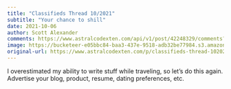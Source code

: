 ```yaml
---
title: "Classifieds Thread 10/2021"
subtitle: "Your chance to shill"
date: 2021-10-06
author: Scott Alexander
comments: https://www.astralcodexten.com/api/v1/post/42248329/comments?&all_comments=true
image: https://bucketeer-e05bbc84-baa3-437e-9518-adb32be77984.s3.amazonaws.com/public/images/72b025aa-b222-473c-8bba-8905414ff373_617x395.png
original-url: https://www.astralcodexten.com/p/classifieds-thread-102021
---
```

I overestimated my ability to write stuff while traveling, so let’s do this again. Advertise your blog, product, resume, dating preferences, etc.
